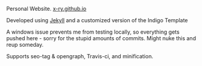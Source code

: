 Personal Website. [x-ry.github.io](https://X-Ry.github.io)

Developed using [Jekyll](https://jekyllrb.com/) and a customized version of the Indigo Template

A windows issue prevents me from testing locally, so everything gets pushed here - sorry for the stupid amounts of commits. Might nuke this and reup someday.

Supports seo-tag & opengraph, Travis-ci, and minification.
